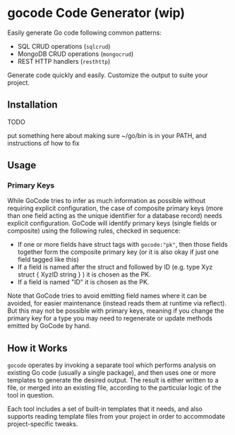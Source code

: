 # gocode Code Generator (wip)

Easily generate Go code following common patterns:

* SQL CRUD operations (`sqlcrud`)
* MongoDB CRUD operations (`mongocrud`)
* REST HTTP handlers (`resthttp`)

Generate code quickly and easily.  Customize the output to suite your project.

## Installation

TODO

put something here about making sure ~/go/bin is in your PATH, and instructions of how to fix

## Usage

### Primary Keys

While GoCode tries to infer as much information as possible without requiring explicit configuration,
the case of composite primary keys (more than one field acting as the unique identifier for a database record)
needs explicit configuration.  GoCode will identify primary keys (single fields or composite) using the following rules,
checked in sequence:

- If one or more fields have struct tags with `gocode:"pk"`, then those fields together form the composite primary key (or it is also okay if just one field tagged like this)
- If a field is named after the struct and followed by ID (e.g. type Xyz struct { XyzID string } ) it is chosen as the PK.
- If a field is named "ID" it is chosen as the PK.

Note that GoCode tries to avoid emitting field names where it can be avoided, for easier maintenance (instead reads them at runtime via reflect). But this may not be possible with primary keys, meaning if you change the primary key for a type you may need to regenerate or update methods emitted by GoCode by hand.

## How it Works

`gocode` operates by invoking a separate tool which performs analysis on existing Go code (usually a single package), and then uses one or more templates to generate the desired output.  The result is either written to a file, or merged into an existing file, according to the particular logic of the tool in question.

Each tool includes a set of built-in templates that it needs, and also supports reading template files from your project in order to accommodate project-specific tweaks.

<!--
## Notes

TODO:
* sqlcrud mvp:
  - set up test harness so we can run through tmpl generation DONE (COMPILES)
  - debug mysql startup/connection DONE
  - get pressly goose migrations working
    - add option to specify migrations package, with appropriate default logic ("migrations" next to the store folder) DONE
    - make template for go file generation with example from https://github.com/pressly/goose#embedded-sql-migrations (SetBaseFS goes in init()) DONE
    - add logic to create one empty migration file if no files in migration dir DONE
    - main_test.go needs to include writing a table migration file, just like it writes types.go DONE
    - update test to emit the correct import and call goose.Up() (after each db create) DONE
  - mysql docker test case DONE
  - attach tx to context DONE
  - write out crud templates using sqlx
    - Insert DONE
    - SelectByID DONE
    - Delete DONE
    - Update DONE
    - Select
    - Count
    - SelectCursor
    - separate transaction test case
  - punchlist
  - implement helpers in mongocrud (maybe move to backlog)
  	- idAssign
	  - createTimeTouch
	  - updateTimeTouch
	  - storeValidate
* Handlers
  - see if we can express permissions with a super simple interface abstraction, e.g. CanRead(interface{}) bool, etc.
    it should be optional, but could let us have perms from the get-go without
  - both PUT and PATCH support
  - querying should default to "normal" way but have a few lines of commented code to switch to cursor
  - we can probably incorporate the key aspects of werr as helper methods - probably too simple to introduce a dependency
    - probably we should support the wrapped return value approach but also a simple helper method or two for outputting
      errors with a public message (since the controller usually handles that anyway), this way the only interface thing
      we need is the HTTP status code
    - or maybe not even bother with the wrapped error approach, as long as the helper methods are clear and simple
    - decide what to do with the other options: ID, location info
    - longer version, still good: if err != nil { w.WriteStatus(statusCode(err)); w.Write(logErr(err)); return }
    - maybe a bit more compact: if err != nil { writeErrf(w, 0, err, "something went wrong: %d", n) }
    - should there also be a writeErr(w, 0, err), what about writeErr(w, 0, err, "public message")
    - 0 means extract status from err or 500
    - writeErr can itself have the file:line and ID stuff in there, maybe file:line commented out by default
    - maybe we don't need wrap function at all
    - writeErrf(w http.ResponseWriter, status int, err error, responseFormat string, args ...interface{})
      - if status is 0 detect from err or 500
      - if err is nil then don't log
      - if responseFormat is "" then don't write to output
* Decide what we want to do about main program, need at least something for that
* Implement custom template support - ideally an option would write the default template (files) to a well-known location and it could be edited frmo there.
* UI
  - common flags approach so we can communicate to the UI what each program needs
  - diff'ed (dry-run) output
* Clean up main README and make some decent exampels of how to use
* Anything we can do about API doc?  Maybe something to generate what Swagger needs?

---

* we should add Vugu UI generation!

* multiple templates - so either when you install or just in general you can select from multiple sets of templates, e.g. the sqlcrud generator can be sqlx, dbr, etc.

* maybe there's a dryrun mode where the input can be the os filesystem but the output can be something in memory, and so
  allow us to create a full preview of the various changes

* gocode is the command
* gocode mongo-crud would invoke gocode-mongo-crud or similar
* the specific tool analyzes the code (usually a package) and performs some actions based on templates
* templates can be built-in or customized per project by putting template files in .gocode (should be a command to install them)
( gocode ui - should launch a browser and give command examples for each of the various things - could it produce a preview? that'd be really cool, also examples, also auto completion
* need to standardize on a help system and ui system that gocode can use to glean info from, or use json or something
* provide plugins and templates for: sqlstore crud, mongodb crud, http handler crud
* tests for templates would be really useful as well - it's very easy to mess up a template and then not know it until you have to generate your next thing.  Verifying that the result at least compiles would be useful
* interactive prompts might be nice, but decide if this is more useful than having a UI or even just decent documentation with lots of examples

Example command lines:

gocode mongodbcrud -struct Workspace -file workspace.go -package ./mstore -create -read -list -update -delete -all

gocode mongodbcrud -install-templates

-->
